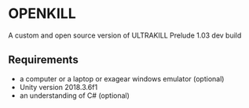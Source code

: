 # OPENKILL
A custom and open source version of ULTRAKILL Prelude 1.03 dev build

## Requirements
 - a computer or a laptop or exagear windows emulator (optional)
 - Unity version 2018.3.6f1
 - an understanding of C# (optional)

